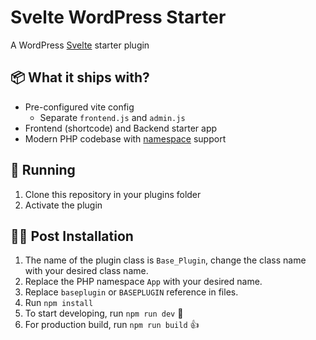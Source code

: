 # Svelte WordPress Starter

A WordPress [Svelte](https://svelte.dev/) starter plugin

## 📦 What it ships with?

 - Pre-configured vite config
   - Separate `frontend.js` and `admin.js`
 - Frontend (shortcode) and Backend starter app
 - Modern PHP codebase with [namespace](http://php.net/manual/en/language.namespaces.php) support

## 🚚 Running

1. Clone this repository in your plugins folder
2. Activate the plugin

## 👨‍💻 Post Installation

1. The name of the plugin class is `Base_Plugin`, change the class name with your desired class name.
2. Replace the PHP namespace `App` with your desired name.
3. Replace `baseplugin` or `BASEPLUGIN` reference in files.
4. Run `npm install`
5. To start developing, run `npm run dev` 🤘
6. For production build, run `npm run build` 👍
